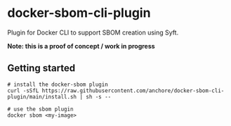 # docker-sbom-cli-plugin

Plugin for Docker CLI to support SBOM creation using Syft.

**Note: this is a proof of concept / work in progress**

## Getting started

```
# install the docker-sbom plugin
curl -sSfL https://raw.githubusercontent.com/anchore/docker-sbom-cli-plugin/main/install.sh | sh -s --

# use the sbom plugin
docker sbom <my-image>
```
